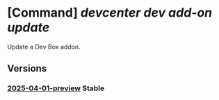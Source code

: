 # [Command] _devcenter dev add-on update_

Update a Dev Box addon.

## Versions

### [2025-04-01-preview](/Resources/data-plane/microsoft.devcenter/L3Byb2plY3RzL3t9L3VzZXJzL3t9L2RldmJveGVzL3t9L2FkZG9ucy97fQ==/2025-04-01-preview.xml) **Stable**

<!-- data-plane:microsoft.devcenter /projects/{}/users/{}/devboxes/{}/addons/{} 2025-04-01-preview -->
